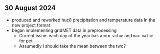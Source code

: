 ## 30 August 2024
- produced and reworked huc8 precipitation and temperature data in the new project format
- began implementing gridMET data in preprocessing
  - Current issue: each day of the year has a `min value` and `max value` for pet
  - Assumedly I should take the mean between the two?
